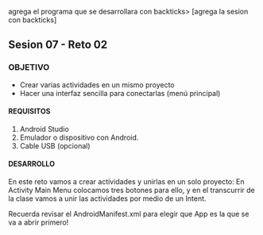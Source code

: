  agrega el programa que se desarrollara con backticks> [agrega la sesion con backticks]  
## Sesion 07 - Reto 02

### OBJETIVO 
 - Crear varias actividades en un mismo proyecto 
 - Hacer una interfaz sencilla para conectarlas (menú principal)

#### REQUISITOS 
1. Android Studio
2. Emulador o dispositivo con Android.
3. Cable USB (opcional)

#### DESARROLLO
En este reto vamos a crear actividades y unirlas en un solo proyecto: En Activity Main Menu colocamos tres botones para ello, y en el transcurrir de la clase vamos a unir las actividades por medio de un Intent. 

Recuerda revisar el AndroidManifest.xml para elegir que App es la que se va a abrir primero!
